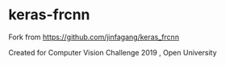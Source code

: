# keras-frcnn

Fork from https://github.com/jinfagang/keras_frcnn

Created for Computer Vision Challenge 2019 , Open University